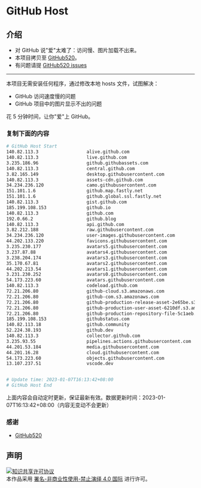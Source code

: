 # GitHub Host
## 介绍
- 对 GitHub 说"爱"太难了：访问慢、图片加载不出来。
- 本项目拷贝至 [GitHub520](https://github.com/521xueweihan/GitHub520)。
- 有问题请提 [GitHub520 issues](https://github.com/521xueweihan/GitHub520/issues/new)

---

本项目无需安装任何程序，通过修改本地 hosts 文件，试图解决：
- GitHub 访问速度慢的问题
- GitHub 项目中的图片显示不出的问题

花 5 分钟时间，让你"爱"上 GitHub。

### 复制下面的内容
```bash
# GitHub Host Start
140.82.113.3                  alive.github.com
140.82.113.3                  live.github.com
3.235.186.96                  github.githubassets.com
140.82.113.3                  central.github.com
3.82.165.149                  desktop.githubusercontent.com
140.82.113.3                  assets-cdn.github.com
34.234.236.120                camo.githubusercontent.com
151.101.1.6                   github.map.fastly.net
151.101.1.6                   github.global.ssl.fastly.net
140.82.113.3                  gist.github.com
185.199.108.153               github.io
140.82.113.3                  github.com
192.0.66.2                    github.blog
140.82.113.3                  api.github.com
3.82.212.188                  raw.githubusercontent.com
34.234.236.120                user-images.githubusercontent.com
44.202.133.220                favicons.githubusercontent.com
3.235.230.177                 avatars5.githubusercontent.com
3.237.87.88                   avatars4.githubusercontent.com
3.238.204.174                 avatars3.githubusercontent.com
35.170.67.81                  avatars2.githubusercontent.com
44.202.213.54                 avatars1.githubusercontent.com
3.231.230.252                 avatars0.githubusercontent.com
54.173.223.60                 avatars.githubusercontent.com
140.82.113.3                  codeload.github.com
72.21.206.80                  github-cloud.s3.amazonaws.com
72.21.206.80                  github-com.s3.amazonaws.com
72.21.206.80                  github-production-release-asset-2e65be.s3.amazonaws.com
72.21.206.80                  github-production-user-asset-6210df.s3.amazonaws.com
72.21.206.80                  github-production-repository-file-5c1aeb.s3.amazonaws.com
185.199.108.153               githubstatus.com
140.82.113.18                 github.community
52.224.38.193                 github.dev
140.82.113.3                  collector.github.com
3.235.93.55                   pipelines.actions.githubusercontent.com
44.201.53.184                 media.githubusercontent.com
44.201.16.28                  cloud.githubusercontent.com
54.173.223.60                 objects.githubusercontent.com
13.107.237.51                 vscode.dev


# Update time: 2023-01-07T16:13:42+08:00
# GitHub Host End

```
上面内容会自动定时更新，保证最新有效。数据更新时间：2023-01-07T16:13:42+08:00（内容无变动不会更新）

### 感谢

- [GitHub520](https://github.com/521xueweihan/GitHub520)

## 声明
<a rel="license" href="https://creativecommons.org/licenses/by-nc-nd/4.0/deed.zh"><img alt="知识共享许可协议" style="border-width: 0" src="https://licensebuttons.net/l/by-nc-nd/4.0/88x31.png"></a><br>本作品采用 <a rel="license" href="https://creativecommons.org/licenses/by-nc-nd/4.0/deed.zh">署名-非商业性使用-禁止演绎 4.0 国际</a> 进行许可。